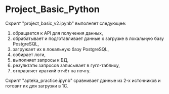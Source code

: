 # Project_Basic_Python


Скрипт "project_basic_v2.ipynb" выполняет следующее:

1. обращается к API для получения данных,
2. обрабатывает и подготавливает данные к загрузке в локальную базу PostgreSQL,
3. загружает их в локальную базу PostgreSQL,
4. собирает логи,
5. выполняет запросы к БД,
6. результаты запросов записывает в гугл-таблицу,
7. отправляет краткий отчёт на почту.


Скрипт "apteka_practice.ipynb" сравнивает данные из 2-х источников и готовит их для загрузки в 1С.
